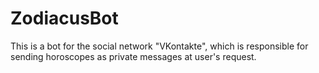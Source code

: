 # ZodiacusBot
This is a bot for the social network "VKontakte", which is responsible for sending horoscopes as private messages at user's request.
